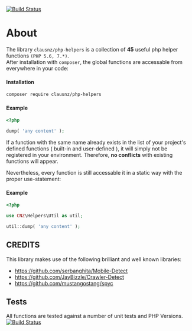 [![Build Status](https://travis-ci.org/clausnz/php-helpers.svg?branch=master)](https://travis-ci.org/clausnz/php-helpers)

# About

The library `clausnz/php-helpers`  is a collection of **45** useful php helper functions `(PHP 5.6, 7.*)`.  
After installation with `composer`, the global functions are accessable from everywhere in your code:

#### Installation
```bash
composer require clausnz/php-helpers
```

#### Example
```php
<?php

dump( 'any content' );
```

If a function with the same name already exists in the list of your project's defined functions ( built-in and user-defined ), it will simply not be registered in your environment. Therefore, **no conflicts** with existing functions will appear.  

Nevertheless, every function is still accessable it in a static way with the proper use-statement:

#### Example
```php
<?php

use CNZ\Helpers\Util as util;

util::dump( 'any content' );
```

## CREDITS

This library makes use of the following brilliant and well known libraries:

- https://github.com/serbanghita/Mobile-Detect
- https://github.com/JayBizzle/Crawler-Detect
- https://github.com/mustangostang/spyc

## Tests

All functions are tested against a number of unit tests and PHP Versions. 
[![Build Status](https://travis-ci.org/clausnz/php-helpers.svg?branch=master)](https://travis-ci.org/clausnz/php-helpers)
